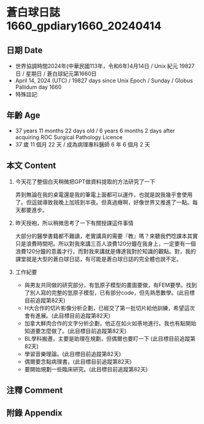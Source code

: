 [_metadata_:encoding]: - "utf-8"
[_metadata_:language]: - "zh-Hant-TW"
[_metadata_:fileformat]: - "markdown"
[_metadata_:MIME_type]: - "text/plain"
[_metadata_:markdown_version]: - "commonmark version 0.30"
[_metadata_:markdown_spec]: - "https://spec.commonmark.org/0.30/"

# 蒼白球日誌1660_gpdiary1660_20240414 #

## 日期 Date ##

* 世界協調時間2024年(中華民國113年，令和6年)4月14日 / Unix 紀元 19827 日 / 星期日 / 蒼白球紀元第1660日
* April 14, 2024 (UTC) / 19827 days since Unix Epoch / Sunday / Globus Pallidum day 1660
* 特殊註記:

## 年齡 Age ##

* 37 years 11 months 22 days old / 6 years 6 months 2 days after acquiring ROC Surgical Pathology Licence
* 37 歲 11 個月 22 天 / 成為病理專科醫師 6 年 6 個月 2 天

## 本文 Content ##

1. 今天花了整個白天稍微把GPT做資料提取的方法研究了一下

    弄到無論在我的桌電還是我的筆電上面都可以運作，也就是說我幾乎會使用了。但這就導致我晚上加班到半夜。但真過癮啊，好像世界又推進了一點。每天都要進步。

2. 昨天授袍，所以稍微思考了一下有關授課這件事情

    大部分的醫學書籍都不難讀，老實講真的需要『教』嗎？來聽我們唸課本其實只是浪費時間吧。所以對我來講三百人浪費120分鐘在我身上，一定要有一個浪費120分鐘的意義才行，而對我來講就是傳達我對於知識的觀點。對，我的課堂就是大型的蒼白球日誌，有可能是蒼白球日誌的完全體也說不定。
    
3. 工作紀要

   - 與男友共同做的研究部分，有氫原子模型的畫圖要做，有FEM要學。找到了別人寫的完整的氫原子模型，已有部分code，但先熟悉數學。(此目標目前追蹤第82天)
   - H大合作的切片影像分析企劃，已經交了第一批切片給他訓練，希望這次會有進展。(此目標目前追蹤第82天)
   - 加拿大鮮肉合作的文字分析企劃，他正在如火如荼地進行。我也有點開始知道要怎麼做了。(此目標目前追蹤第82天)
   - BL學科搬遷，主要是助理在規劃，但偶爾也要盯一下  (此目標目前追蹤第82天)
   - 學習音樂理論。(此目標目前追蹤第82天)
   - 偶爾要念點病理書。(此目標目前追蹤第82天)
   - 要開始規劃一些臨床研究。(此目標目前追蹤第82天)

## 注釋 Comment ##


## 附錄 Appendix ##


